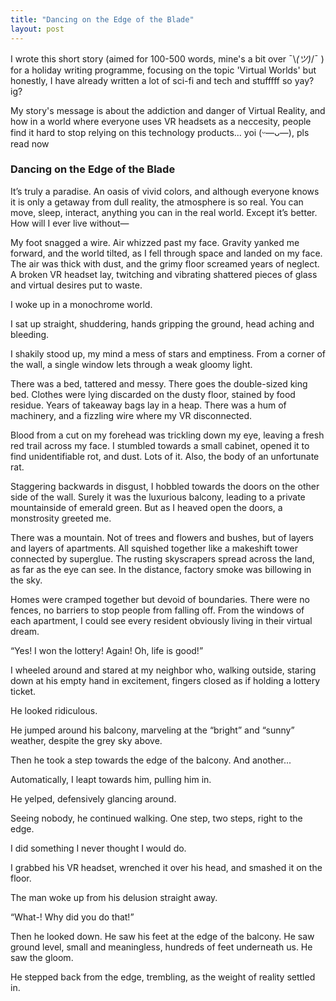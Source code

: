 ```yaml
---
title: "Dancing on the Edge of the Blade"
layout: post
---
```

I wrote this short story (aimed for 100-500 words, mine's a bit over ¯\\_(ツ)_/¯ ) for a holiday writing programme, focusing on the topic 'Virtual Worlds' but
honestly, I have already written a lot of sci-fi and tech and stufffff so yay? ig?





My story's message is about the addiction and danger of Virtual Reality, and how in a world where everyone uses VR headsets as a neccesity,
people find it hard to stop relying on this technology products... yoi (ᵕ—ᴗ—), pls read now 





### Dancing on the Edge of the Blade
It’s truly a paradise. An oasis of vivid colors, and although everyone knows it is only a getaway from dull reality, the atmosphere is so real. You can move, sleep, interact, anything you can in the real world. Except it’s better. How will I ever live without— 

My foot snagged a wire. Air whizzed past my face. Gravity yanked me forward, and the world tilted, as I fell through space and landed on my face. The air was thick with dust, and the grimy floor screamed years of neglect.  
A broken VR headset lay, twitching and vibrating shattered pieces of glass and virtual desires put to waste.  

I woke up in a monochrome world. 

I sat up straight, shuddering, hands gripping the ground, head aching and bleeding. 

I shakily stood up, my mind a mess of stars and emptiness. From a corner of the wall, a single window lets through a weak gloomy light.  

There was a bed, tattered and messy. There goes the double-sized king bed. Clothes were lying discarded on the dusty floor, stained by food residue. Years of takeaway bags lay in a heap. There was a hum of machinery, and a fizzling wire where my VR disconnected. 

Blood from a cut on my forehead was trickling down my eye, leaving a fresh red trail across my face. I stumbled towards a small cabinet, opened it to find unidentifiable rot, and dust. Lots of it. Also, the body of an unfortunate rat.  

Staggering backwards in disgust, I hobbled towards the doors on the other side of the wall. Surely it was the luxurious balcony, leading to a private mountainside of emerald green. But as I heaved open the doors, a monstrosity greeted me. 

There was a mountain. Not of trees and flowers and bushes, but of layers and layers of apartments. All squished together like a makeshift tower connected by superglue. The rusting skyscrapers spread across the land, as far as the eye can see. In the distance, factory smoke was billowing in the sky. 

Homes were cramped together but devoid of boundaries. There were no fences, no barriers to stop people from falling off. From the windows of each apartment, I could see every resident obviously living in their virtual dream. 

“Yes! I won the lottery! Again! Oh, life is good!”  

I wheeled around and stared at my neighbor who, walking outside, staring down at his empty hand in excitement, fingers closed as if holding a lottery ticket.  

He looked ridiculous. 

He jumped around his balcony, marveling at the “bright” and “sunny” weather, despite the grey sky above.

Then he took a step towards the edge of the balcony. And another... 

Automatically, I leapt towards him, pulling him in. 

He yelped, defensively glancing around. 

Seeing nobody, he continued walking. One step, two steps, right to the edge. 

I did something I never thought I would do.  

I grabbed his VR headset, wrenched it over his head, and smashed it on the floor. 

The man woke up from his delusion straight away. 

“What-! Why did you do that!”  

Then he looked down. He saw his feet at the edge of the balcony. He saw ground level, small and meaningless, hundreds of feet underneath us. He saw the gloom. 

He stepped back from the edge, trembling, as the weight of reality settled in. 
